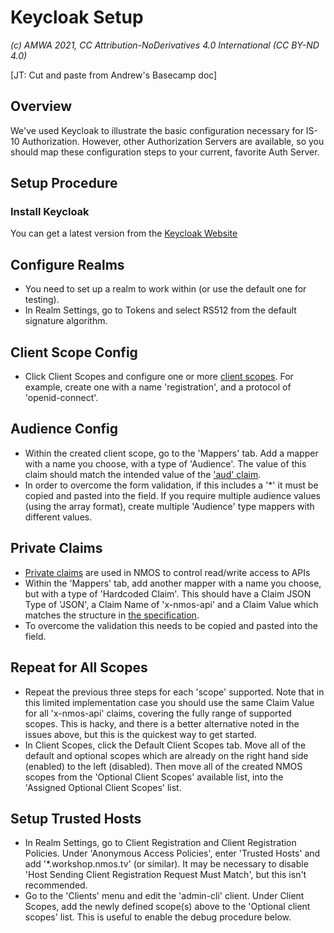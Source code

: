 
# Keycloak Setup
_(c) AMWA 2021, CC Attribution-NoDerivatives 4.0 International (CC BY-ND 4.0)_

[JT: Cut and paste from Andrew's Basecamp doc]
## Overview
We've used Keycloak to illustrate the basic configuration necessary for IS-10 Authorization.  However, other Authorization Servers are available, so you should map these configuration steps to your current, favorite Auth Server.

## Setup Procedure
### Install Keycloak
You can get a latest version from the [Keycloak Website](https://www.keycloak.org/getting-started)

## Configure Realms
- You need to set up a realm to work within (or use the default one for testing).  
- In Realm Settings, go to Tokens and select RS512 from the default signature algorithm.  

## Client Scope Config
-  Click Client Scopes and configure one or more [client scopes](https://specs.amwa.tv/is-10/branches/v1.0-dev/docs/4.4._Behaviour_-_Access_Tokens.html). For example, create one with a name 'registration', and a protocol of 'openid-connect'.

## Audience Config
- Within the created client scope, go to the 'Mappers' tab. Add a mapper with a name you choose, with a type of 'Audience'. The value of this claim should match the intended value of the ['aud' claim](https://specs.amwa.tv/is-10/branches/v1.0-dev/docs/4.4._Behaviour_-_Access_Tokens.html#aud). 
- In order to overcome the form validation, if this includes a '*' it must be copied and pasted into the field. If you require multiple audience values (using the array format), create multiple 'Audience' type mappers with different values.

## Private Claims
- [Private claims](3.3.%20Private%20Claims.md) are used in NMOS to control read/write access to APIs
-  Within the 'Mappers' tab, add another mapper with a name you choose, but with a type of 'Hardcoded Claim'. This should have a Claim JSON Type of 'JSON', a Claim Name of 'x-nmos-api' and a Claim Value which matches the structure in [the specification](https://specs.amwa.tv/is-10/branches/v1.0-dev/docs/4.4._Behaviour_-_Access_Tokens.html#private-claims). 
- To overcome the validation this needs to be copied and pasted into the field.

## Repeat for All Scopes
- Repeat the previous three steps for each 'scope' supported. Note that in this limited implementation case you should use the same Claim Value for all 'x-nmos-api' claims, covering the fully range of supported scopes. This is hacky, and there is a better alternative noted in the issues above, but this is the quickest way to get started.
- In Client Scopes, click the Default Client Scopes tab. Move all of the default and optional scopes which are already on the right hand side (enabled) to the left (disabled). Then move all of the created NMOS scopes from the 'Optional Client Scopes' available list, into the 'Assigned Optional Client Scopes' list.

## Setup Trusted Hosts
- In Realm Settings, go to Client Registration and Client Registration Policies. Under 'Anonymous Access Policies', enter 'Trusted Hosts' and add '*.workshop.nmos.tv' (or similar). It may be necessary to disable 'Host Sending Client Registration Request Must Match', but this isn't recommended.
- Go to the 'Clients' menu and edit the 'admin-cli' client. Under Client Scopes, add the newly defined scope(s) above to the 'Optional client scopes' list. This is useful to enable the debug procedure below.

<!--stackedit_data:
eyJoaXN0b3J5IjpbLTkzODc1MjkwNywtMTU0NTM2OTY0NiwtNT
g3MzAxNDM5XX0=
-->